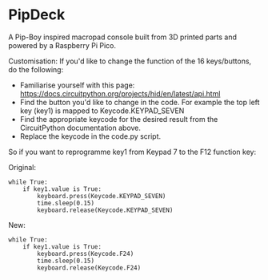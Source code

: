 # PipDeck
A Pip-Boy inspired macropad console built from 3D printed parts and powered by a Raspberry Pi Pico. 

Customisation:
If you'd like to change the function of the 16 keys/buttons, do the following:
- Familiarise yourself with this page: https://docs.circuitpython.org/projects/hid/en/latest/api.html
- Find the button you'd like to change in the code. For example the top left key (key1) is mapped to Keycode.KEYPAD_SEVEN
- Find the appropriate keycode for the desired result from the CircuitPython documentation above.
- Replace the keycode in the code.py script.

So if you want to reprogramme key1 from Keypad 7 to the F12 function key:

Original: 
```
while True:
    if key1.value is True:
        keyboard.press(Keycode.KEYPAD_SEVEN)
        time.sleep(0.15)
        keyboard.release(Keycode.KEYPAD_SEVEN)
```
New:
```
while True:
    if key1.value is True:
        keyboard.press(Keycode.F24)
        time.sleep(0.15)
        keyboard.release(Keycode.F24)  
```
